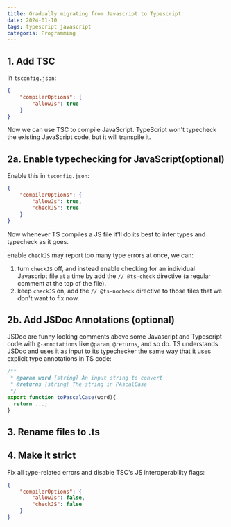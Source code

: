 ```yaml
---
title: Gradually migrating from Javascript to Typescript
date: 2024-01-10
tags: typescript javascript
categoris: Programming
---
```


## 1. Add TSC

In `tsconfig.json`:

```json
{
	"compilerOptions": {
		"allowJs": true
	}
}
```

Now we can use TSC to compile JavaScript. TypeScript won't typecheck the existing JavaScript code, but it will transpile it.

## 2a. Enable typechecking for JavaScript(optional)

Enable this in `tsconfig.json`:

```json
{
	"compilerOptions": {
		"allowJs": true,
		"checkJS": true
	}
}
```

Now whenever TS compiles a JS file it'll do its best to infer types and typecheck as it goes.

enable `checkJS` may report too many type errors at once, we can:

1. turn `checkJS` off, and instead enable checking for an individual Javascript file at a time by add the `// @ts-check` directive (a regular comment at the top of the file).
2. keep `checkJS` on, add the `// @ts-nocheck` directive to those files that we don't want to fix now.

## 2b. Add JSDoc Annotations (optional)

JSDoc are funny looking comments above some Javascript and Typescript code with `@-annotations` like `@param`, `@returns`, and so do.  TS understands JSDoc and uses it as input to its typechecker the same way that it uses explicit type annotations in TS code:

```javascript
/**
 * @param word {string} An input string to convert
 * @returns {string} The string in PAscalCase
 */
export function toPascalCase(word){
  return ...;
}
```

## 3. Rename files to .ts

## 4. Make it strict

Fix all type-related errors and disable TSC's JS interoperability flags:

```json
{
	"compilerOptions": {
		"allowJs": false,
		"checkJS": false
	}
}
```